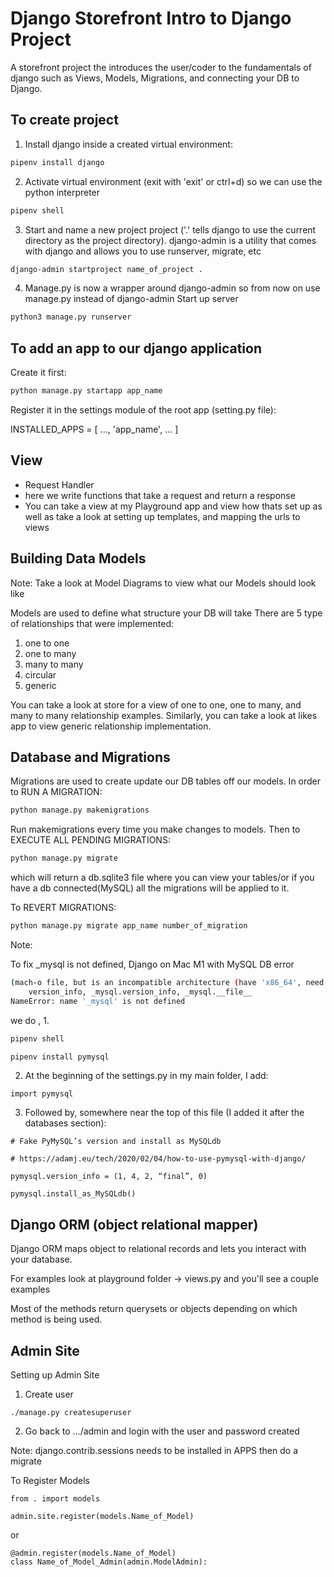 # Django Storefront Intro to Django Project
A storefront project the introduces the user/coder to the fundamentals of django such as Views, Models, Migrations, and connecting your DB to Django.

## To create project 
1. Install django inside a created virtual environment:
```bash
pipenv install django
``` 

2. Activate virtual environment (exit with 'exit' or ctrl+d) so we can use the python interpreter 
```bash
pipenv shell
``` 
3. Start and name a new project project ('.' tells django to use the current directory as the project directory). django-admin is a utility that comes with django and allows you to use runserver, migrate, etc
```bash
django-admin startproject name_of_project .
``` 

4. Manage.py is now a wrapper around django-admin so from now on use manage.py instead of django-admin Start up server 
```bash
python3 manage.py runserver
``` 

## To add an app to our django application
Create it first:

```bash
python manage.py startapp app_name
``` 

Register it in the settings module of the root app (setting.py file):

INSTALLED_APPS = [
    ...,
    'app_name',
    ...
]

## View
- Request Handler
- here we write functions that take a request and return a response
- You can take a view at my Playground app and view how thats set up as well as take a look at setting up templates, and mapping the urls to views 

## Building Data Models
Note: Take a look at Model Diagrams to view what our Models should look like 

Models are used to define what structure your DB will take 
There are 5 type of relationships that were implemented:

1. one to one
2. one to many
3. many to many 
4. circular 
5. generic 

You can take a look at store for a view of one to one, one to many, and many to many relationship examples.
Similarly, you can take a look at likes app to view generic relationship implementation. 

## Database and Migrations
Migrations are used to create update our DB tables off our models. In order to RUN A MIGRATION:

```bash
python manage.py makemigrations
``` 

Run makemigrations every time you make changes to models.
Then to EXECUTE ALL PENDING MIGRATIONS:

```bash
python manage.py migrate
``` 

which will return a db.sqlite3 file where you can view your tables/or if you have a db connected(MySQL) all the migrations 
will be applied to it. 

To REVERT MIGRATIONS:
```bash
python manage.py migrate app_name number_of_migration
``` 

Note:

To fix _mysql is not defined, Django on Mac M1 with MySQL DB error

```bash
(mach-o file, but is an incompatible architecture (have 'x86_64', need 'arm64'))
    version_info, _mysql.version_info, _mysql.__file__
NameError: name '_mysql' is not defined
``` 

we do , 
1. 
```bash
pipenv shell

pipenv install pymysql
``` 
2. At the beginning of the settings.py in my main folder, I add:
``` 
import pymysql
``` 

3. Followed by, somewhere near the top of this file (I added it after the databases section):
``` 
# Fake PyMySQL’s version and install as MySQLdb

# https://adamj.eu/tech/2020/02/04/how-to-use-pymysql-with-django/

pymysql.version_info = (1, 4, 2, “final”, 0)

pymysql.install_as_MySQLdb()
``` 

## Django ORM (object relational mapper)
Django ORM maps object to relational records and lets you interact with your database.

For examples look at playground folder -> views.py and you'll see a couple examples

Most of the methods return querysets or objects depending on which method is being used. 

## Admin Site
Setting up Admin Site
1. Create user 
``` 
./manage.py createsuperuser 
``` 
2. Go back to .../admin and login with the user and password created

Note: django.contrib.sessions needs to be installed in APPS then do a migrate

To Register Models 
``` 
from . import models

admin.site.register(models.Name_of_Model)
``` 
or  
``` 
@admin.register(models.Name_of_Model) 
class Name_of_Model_Admin(admin.ModelAdmin):
``` 